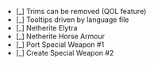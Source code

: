 
- [_] Trims can be removed (QOL feature)
- [_] Tooltips driven by language file
- [_] Netherite Elytra
- [_] Netherite Horse Armour
- [_] Port Special Weapon #1
- [_] Create Special Weapon #2
